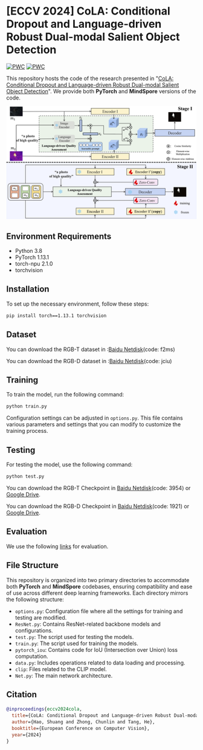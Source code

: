 # [ECCV 2024] CoLA: Conditional Dropout and Language-driven Robust Dual-modal Salient Object Detection
[![PWC](https://img.shields.io/endpoint.svg?url=https://paperswithcode.com/badge/cola-conditional-dropout-and-language-driven/rgb-d-salient-object-detection-on-nju2k)](https://paperswithcode.com/sota/rgb-d-salient-object-detection-on-nju2k?p=cola-conditional-dropout-and-language-driven)
[![PWC](https://img.shields.io/endpoint.svg?url=https://paperswithcode.com/badge/cola-conditional-dropout-and-language-driven/rgb-d-salient-object-detection-on-nlpr)](https://paperswithcode.com/sota/rgb-d-salient-object-detection-on-nlpr?p=cola-conditional-dropout-and-language-driven)

This repository hosts the code of the research presented in "[CoLA: Conditional Dropout and Language-driven Robust Dual-modal Salient Object Detection](https://www.arxiv.org/abs/2407.06780#)". We provide both **PyTorch** and **MindSpore** versions of the code.

![intro](img/model.png)
## Environment Requirements
- Python 3.8
- PyTorch 1.13.1
- torch-npu 2.1.0
- torchvision

## Installation
To set up the necessary environment, follow these steps:

```bash
pip install torch==1.13.1 torchvision
```
## Dataset
You can download the RGB-T dataset in :[Baidu Netdisk](https://pan.baidu.com/s/15PaIkKvxld-15tUmlNZqKA?pwd=f2ms)(code: f2ms)

You can download the RGB-D dataset in :[Baidu Netdisk](https://pan.baidu.com/s/1SnBM23Kl9qSbA9ZFqptNPA?pwd=jciu)(code: jciu)

## Training
To train the model, run the following command:

```bash
python train.py
```

Configuration settings can be adjusted in `options.py`. This file contains various parameters and settings that you can modify to customize the training process.

## Testing
For testing the model, use the following command:

```bash
python test.py
```
You can download the RGB-T Checkpoint in [Baidu Netdisk](https://pan.baidu.com/s/1C_dsuWNoq7w4WAFZ1zDgOw?pwd=3954)(code: 3954) or [Google Drive](https://drive.google.com/file/d/1TDv8cr4g6ZtlrDGLm1D1EYy2IViXZIk9/view?usp=sharing).

You can download the RGB-D Checkpoint in [Baidu Netdisk](https://pan.baidu.com/s/1qxxPj6VBBaOAeV619BS_sQ?pwd=192l)(code: 1921) or [Google Drive](https://drive.google.com/file/d/1TF2QGLr_fT2hvuZcJeRpl8Ofx5yAC9ce/view?usp=sharing).
## Evaluation
We use the following [links](https://github.com/zyjwuyan/SOD_Evaluation_Metrics) for evaluation.



## File Structure
This repository is organized into two primary directories to accommodate both **PyTorch** and **MindSpore** codebases, ensuring compatibility and ease of use across different deep learning frameworks. Each directory mirrors the following structure:
- `options.py`: Configuration file where all the settings for training and testing are modified.
- `ResNet.py`: Contains ResNet-related backbone models and configurations.
- `test.py`: The script used for testing the models.
- `train.py`: The script used for training the models.
- `pytorch_iou`: Contains code for IoU (Intersection over Union) loss computation.
- `data.py`: Includes operations related to data loading and processing.
- `clip`: Files related to the CLIP model.
- `Net.py`: The main network architecture.

## Citation
```BibTeX
@inproceedings{eccv2024cola,
  title={CoLA: Conditional Dropout and Language-driven Robust Dual-modal Salient Object Detection},
  author={Hao, Shuang and Zhong, Chunlin and Tang, He},
  booktitle={European Conference on Computer Vision},
  year={2024}
}
```
